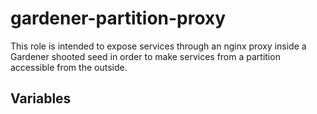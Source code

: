 # gardener-partition-proxy

This role is intended to expose services through an nginx proxy inside a Gardener shooted seed in order to make services from a partition accessible from the outside.

## Variables
